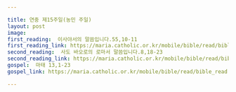 ```yaml
---

title: 연중 제15주일(농민 주일)
layout: post 
image:  
first_reading:  이사야서의 말씀입니다.55,10-11
first_reading_link: https://maria.catholic.or.kr/mobile/bible/read/bible_read.asp?m=1&n=133&p=37
second_reading:  사도 바오로의 로마서 말씀입니다.8,18-23
second_reading_link: https://maria.catholic.or.kr/mobile/bible/read/bible_read.asp?m=2&n=152&p=8
gospel:  마태 13,1-23
gospel_link: https://maria.catholic.or.kr/mobile/bible/read/bible_read.asp?m=2&n=147&p=13

---
```


